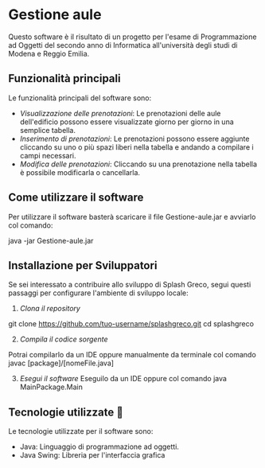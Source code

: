 # Gestione aule

Questo software è il risultato di un progetto per l'esame di Programmazione ad Oggetti del secondo anno di Informatica all'università degli studi di Modena e Reggio Emilia.

## Funzionalità principali
Le funzionalità principali del software sono:

- *Visualizzazione delle prenotazioni*: Le prenotazioni delle aule dell'edificio possono essere visualizzate giorno per giorno in una semplice tabella.
- *Inserimento di prenotazioni*: Le prenotazioni possono essere aggiunte cliccando su uno o più spazi liberi nella tabella e andando a compilare i campi necessari.
- *Modifica delle prenotazioni*: Cliccando su una prenotazione nella tabella è possibile modificarla o cancellarla.

## Come utilizzare il software
Per utilizzare il software basterà scaricare il file Gestione-aule.jar e avviarlo col comando:
    

java -jar Gestione-aule.jar


## Installazione per Sviluppatori
Se sei interessato a contribuire allo sviluppo di Splash Greco, segui questi passaggi per configurare l'ambiente di sviluppo locale:
1. *Clona il repository*

git clone https://github.com/tuo-username/splashgreco.git
cd splashgreco

2. *Compila il codice sorgente*

Potrai compilarlo da un IDE oppure manualmente da terminale col comando javac [package]/[nomeFile.java]

3. *Esegui il software*
Eseguilo da un IDE oppure col comando java MainPackage.Main

## Tecnologie utilizzate 🚀
Le tecnologie utilizzate per il software sono:
- Java: Linguaggio di programmazione ad oggetti.
- Java Swing: Libreria per l'interfaccia grafica

